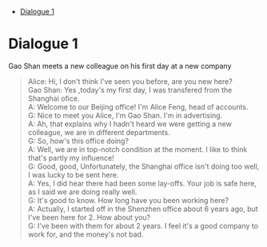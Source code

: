 - [Dialogue 1](#dialogue-1)


# Dialogue 1
Gao Shan meets a new colleague on his first day at a new company  
> Alice: Hi, I don't think I've seen you before, are you new here?  
> Gao Shan: Yes ,today's my first day, I was transfered from the Shanghai ofice.  
> A: Welcome to our Beijing office! I'm Alice Feng, head of accounts.  
> G: Nice to meet you Alice, I'm Gao Shan. I'm in advertising.  
> A: Ah, that explains why I hadn't heard we were getting a new colleague, we are in different departments.  
> G: So, how's this office doing?  
> A: Well, we are in top-notch condition at the moment. I like to think that's partly my influence!  
> G: Good, good, Unfortunately,  the Shanghai office isn't doing too well, I was lucky to be sent here.  
> A: Yes, I did hear there had been some lay-offs. Your job is safe here, as I said we are doing really well.  
> G: It's good to know. How long have you been working here?  
> A: Actually, I started off in the Shenzhen office about 6 years ago, but I've been here for 2. How about you?  
> G: I've been with them for about 2 years. I feel it's a good company to work for, and the money's not bad.  